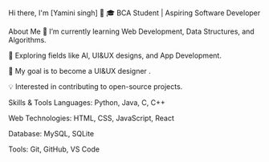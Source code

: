 Hi there, I'm [Yamini singh] 👋
🎓 BCA Student | Aspiring Software Developer

About Me
🌱 I’m currently learning Web Development, Data Structures, and Algorithms.

🔭 Exploring fields like AI, UI&UX designs, and App Development.

🎯 My goal is to become a UI&UX designer .

💡 Interested in contributing to open-source projects.

Skills & Tools
Languages: Python, Java, C, C++

Web Technologies: HTML, CSS, 
JavaScript, React

Database: MySQL, SQLite

Tools: Git, GitHub, VS Code

